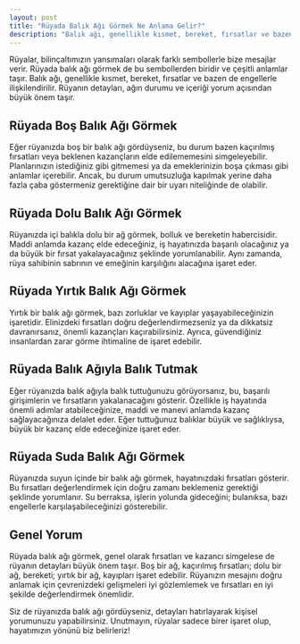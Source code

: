 ```yaml
---
layout: post
title: "Rüyada Balık Ağı Görmek Ne Anlama Gelir?"
description: "Balık ağı, genellikle kısmet, bereket, fırsatlar ve bazen de engellerle ilişkilendirilir."
---
```


Rüyalar, bilinçaltımızın yansımaları olarak farklı sembollerle bize mesajlar verir. Rüyada balık ağı görmek de bu sembollerden biridir ve çeşitli anlamlar taşır. Balık ağı, genellikle kısmet, bereket, fırsatlar ve bazen de engellerle ilişkilendirilir. Rüyanın detayları, ağın durumu ve içeriği yorum açısından büyük önem taşır.

## Rüyada Boş Balık Ağı Görmek

Eğer rüyanızda boş bir balık ağı gördüyseniz, bu durum bazen kaçırılmış fırsatları veya beklenen kazançların elde edilememesini simgeleyebilir. Planlarınızın istediğiniz gibi gitmemesi ya da emeklerinizin boşa çıkması gibi anlamlar içerebilir. Ancak, bu durum umutsuzluğa kapılmak yerine daha fazla çaba göstermeniz gerektiğine dair bir uyarı niteliğinde de olabilir.

## Rüyada Dolu Balık Ağı Görmek

Rüyanızda içi balıkla dolu bir ağ görmek, bolluk ve bereketin habercisidir. Maddi anlamda kazanç elde edeceğiniz, iş hayatınızda başarılı olacağınız ya da büyük bir fırsat yakalayacağınız şeklinde yorumlanabilir. Aynı zamanda, rüya sahibinin sabrının ve emeğinin karşılığını alacağına işaret eder.

## Rüyada Yırtık Balık Ağı Görmek

Yırtık bir balık ağı görmek, bazı zorluklar ve kayıplar yaşayabileceğinizin işaretidir. Elinizdeki fırsatları doğru değerlendirmezseniz ya da dikkatsiz davranırsanız, önemli kazançları kaçırabilirsiniz. Ayrıca, güvendiğiniz insanlardan zarar görme ihtimaline de işaret edebilir.

## Rüyada Balık Ağıyla Balık Tutmak

Eğer rüyanızda balık ağıyla balık tuttuğunuzu görüyorsanız, bu, başarılı girişimlerin ve fırsatların yakalanacağını gösterir. Özellikle iş hayatında önemli adımlar atabileceğinize, maddi ve manevi anlamda kazanç sağlayacağınıza delalet eder. Eğer tuttuğunuz balıklar büyük ve sağlıklıysa, büyük bir kazanç elde edeceğinize işaret eder.

## Rüyada Suda Balık Ağı Görmek

Rüyanızda suyun içinde bir balık ağı görmek, hayatınızdaki fırsatları gösterir. Bu fırsatları değerlendirmek için doğru zamanı beklemeniz gerektiği şeklinde yorumlanır. Su berraksa, işlerin yolunda gideceğini; bulanıksa, bazı engellerle karşılaşabileceğinizi gösterebilir.

## Genel Yorum

Rüyada balık ağı görmek, genel olarak fırsatları ve kazancı simgelese de rüyanın detayları büyük önem taşır. Boş bir ağ, kaçırılmış fırsatları; dolu bir ağ, bereketi; yırtık bir ağ, kayıpları işaret edebilir. Rüyanızın mesajını doğru anlamak için çevrenizdeki gelişmeleri iyi gözlemlemek ve fırsatları en iyi şekilde değerlendirmek önemlidir.

Siz de rüyanızda balık ağı gördüyseniz, detayları hatırlayarak kişisel yorumunuzu yapabilirsiniz. Unutmayın, rüyalar sadece birer işaret olup, hayatımızın yönünü biz belirleriz!
